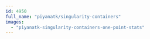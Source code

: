 ```yaml
---
id: 4950
full_name: "piyanatk/singularity-containers"
images: 
  - "piyanatk-singularity-containers-one-point-stats"
---
```

